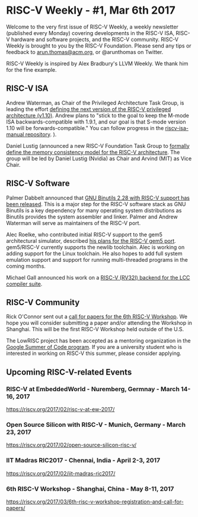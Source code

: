 RISC-V Weekly - #1, Mar 6th 2017
================================

Welcome to the very first issue of RISC-V Weekly, a weekly newsletter
(published every Monday) covering developments in the RISC-V ISA,
RISC-V hardware and software projects, and the RISC-V
community. RISC-V Weekly is brought to you by the RISC-V
Foundation. Please send any tips or feedback to <arun.thomas@acm.org>,
or @arunthomas on Twitter.

RISC-V Weekly is inspired by Alex Bradbury's LLVM Weekly. We thank him
for the fine example.

## RISC-V ISA

Andrew Waterman, as Chair of the Privileged Architecture Task
Group, is leading the effort
[defining the next version of the RISC-V privileged architecture (v1.10)](https://groups.google.com/a/groups.riscv.org/forum/#!topic/isa-dev/FK_uMx4ufb4).
Andrew plans to "stick to the goal to keep the M-mode ISA
backwards-compatible with 1.9.1, and our goal is that S-mode version
1.10 will be forwards-compatible." You can follow progress in the
[riscv-isa-manual repository](https://github.com/riscv/riscv-isa-manual/issues).
).

Daniel Lustig (announced a new RISC-V Foundation Task Group to
[formally define the memory consistency model for the RISC-V architecture](https://groups.google.com/a/groups.riscv.org/forum/#!topic/isa-dev/Oxm_IvfYItY). The
group will be led by Daniel Lustig (Nvidia) as Chair and Arvind (MIT)
as Vice Chair.

## RISC-V Software

Palmer Dabbelt announced that
[GNU Binutils 2.28 with RISC-V support has been released](https://groups.google.com/a/groups.riscv.org/forum/#!topic/sw-dev/RS_wN0-wpCI). This
is a major step for the RISC-V software stack as GNU Binutils is a key
dependency for many operating system distributions as Binutils
provides the system assembler and linker. Palmer and Andrew Waterman
will serve as maintainers of the RISC-V port.

Alec Roelke, who contributed initial RISC-V support to the gem5
architectural simulator, described
[his plans for the RISC-V gem5 port](https://groups.google.com/a/groups.riscv.org/forum/#!topic/sw-dev/se0TVeaA_JI). gem5/RISC-V
currently supports the newlib toolchain. Alec is working on adding
support for the Linux toolchain. He also hopes to add full system
emulation support and support for running multi-threaded programs in
the coming months.

Michael Gall announced his work on a [RISC-V (RV32I) backend for the
LCC compiler suite](https://groups.google.com/a/groups.riscv.org/forum/#!topic/sw-dev/Gs_3eru1F5g).


## RISC-V Community

Rick O'Connor sent out a
[call for papers for the 6th RISC-V Workshop](https://riscv.org/2017/03/6th-risc-v-workshop-registration-and-call-for-papers/). We
hope you will consider submitting a paper and/or attending the
Workshop in Shanghai. This will be the first RISC-V Workshop held
outside of the U.S.

The LowRISC project has been accepted as a mentoring organization in
the
[Google Summer of Code program](https://summerofcode.withgoogle.com/organizations/5710050115977216/). If
you are a university student who is interested in working on RISC-V
this summer, please consider applying.

## Upcoming RISC-V-related Events

### RISC-V at EmbeddedWorld - Nuremberg, Germnay - March 14-16, 2017

https://riscv.org/2017/02/risc-v-at-ew-2017/

### Open Source Silicon with RISC-V - Munich, Germany - March 23, 2017

https://riscv.org/2017/02/open-source-silicon-risc-v/

### IIT Madras RIC2017 - Chennai, India - April 2-3, 2017

https://riscv.org/2017/02/iit-madras-ric2017/

### 6th RISC-V Workshop - Shanghai, China - May 8-11, 2017

https://riscv.org/2017/03/6th-risc-v-workshop-registration-and-call-for-papers/
